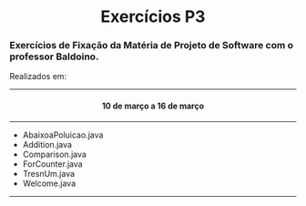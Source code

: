<h1 align ="center"> Exercícios P3</h1>

<h3> Exercícios de Fixação da Matéria de Projeto de Software com o professor Baldoino. </h3>

Realizados em:

***
<h4 align="center"> 10 de março a 16 de março </h4>

***

- AbaixoaPoluicao.java
- Addition.java
- Comparison.java
- ForCounter.java
- TresnUm.java
- Welcome.java

***
